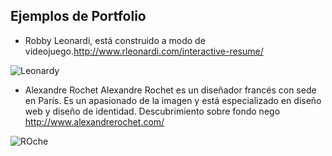 
## Ejemplos de Portfolio


* Robby Leonardi, está construido a modo de videojuego.http://www.rleonardi.com/interactive-resume/ 

 ![Leonardy](https://graffica.info/wp-content/uploads/2017/06/Robby-Leonardi.jpg) 
 
 
 * Alexandre Rochet Alexandre Rochet es un diseñador francés con sede en París. Es un apasionado de la imagen y está especializado en diseño web y diseño de identidad. Descubrimiento sobre fondo nego http://www.alexandrerochet.com/
 
 ![ROche](https://graffica.info/wp-content/uploads/2017/06/Alexandre-Rochet.jpg) 
